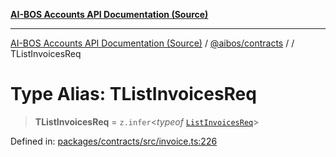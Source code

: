 [**AI-BOS Accounts API Documentation (Source)**](../../../README.md)

***

[AI-BOS Accounts API Documentation (Source)](../../../README.md) / [@aibos/contracts](../README.md) / [](../README.md) / TListInvoicesReq

# Type Alias: TListInvoicesReq

> **TListInvoicesReq** = `z.infer`\<*typeof* [`ListInvoicesReq`](../variables/ListInvoicesReq.md)\>

Defined in: [packages/contracts/src/invoice.ts:226](https://github.com/pohlai88/accounts/blob/48103fb36d28b2b9bfb33472b6de2f719773cde9/packages/contracts/src/invoice.ts#L226)
